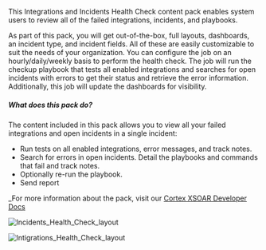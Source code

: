 This Integrations and Incidents Health Check content pack enables system users to review all of the failed integrations, incidents, and playbooks. 

As part of this pack, you will get out-of-the-box, full layouts, dashboards, an incident type, and incident fields. All of these are easily customizable to suit the needs of your organization. You can configure the job on an hourly/daily/weekly basis to perform the health check. The job will run the checkup playbook that tests all enabled integrations and searches for open incidents with errors to get their status and retrieve the error information. Additionally, this job will update the dashboards for visibility.


##### What does this pack do?
The content included in this pack allows you to view all your failed integrations and open incidents in a single incident:
- Run tests on all enabled integrations, error messages, and track notes.
- Search for errors in open incidents. Detail the playbooks and commands that fail and track notes.
- Optionally re-run the playbook.
- Send report

_For more information about the pack, visit our [Cortex XSOAR Developer Docs](https://xsoar.pan.dev/docs/reference/packs/integrations-and-incident-health-check)

![Incidents_Health_Check_layout](https://raw.githubusercontent.com/cvescan/cvescan/745fcf63b37b76437ba03b6ca407ec92c93107b4/Packs/IntegrationsAndIncidentsHealthCheck/doc_files/Incidents_Health_Check_Layout.png)

![Intigrations_Health_Check_layout](https://raw.githubusercontent.com/cvescan/cvescan/745fcf63b37b76437ba03b6ca407ec92c93107b4/Packs/IntegrationsAndIncidentsHealthCheck/doc_files/Integrations_Health_Check_Layout.png)